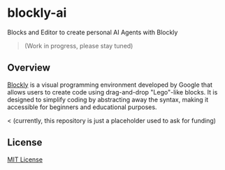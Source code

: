 # blockly-ai #

Blocks and Editor to create personal AI Agents with Blockly

> (Work in progress, please stay tuned)

## Overview ##

[Blockly](https://developers.google.com/blockly) is a visual programming environment developed by Google that allows users to create code using drag-and-drop "Lego"-like blocks. It is designed to simplify coding by abstracting away the syntax, making it accessible for beginners and educational purposes.


< (currently, this repository is just a placeholder used to ask for funding)

## License ##

[MIT License](LICENSE.md)